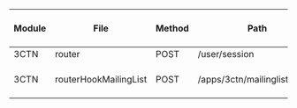 | Module | File | Method | Path | anonymous | authenticated| administrator | operator | form administrator | P-admin | P-owner | P-operator | P-requisitioner | P-administrator | P-accessioners | P-lab user | P-signout | Comment |
|---|---|---|---|---|---|---|---|---|---|---|---|---|---|---|---|---|---|
|3CTN | router | POST | /user/session | Y |
|3CTN | routerHookMailingList | POST | /apps/3ctn/mailinglist/hooks | Y | | | | | | | | | | | | form callback api |
